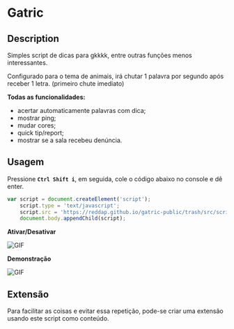 # Gatric

## Description

Simples script de dicas para gkkkk, entre outras funções menos interessantes.

Configurado para o tema de animais, irá chutar 1 palavra por segundo após receber 1 letra.
(primeiro chute imediato)

**Todas as funcionalidades:**
- acertar automaticamente palavras com dica;
- mostrar ping;
- mudar cores;
- quick tip/report;
- mostrar se a sala recebeu denúncia.

## Usagem

Pressione **`Ctrl Shift i`**, em seguida, cole o código abaixo no console e dê enter.

```js
var script = document.createElement('script');
    script.type = 'text/javascript';
    script.src = 'https://reddap.github.io/gatric-public/trash/src/script.js';
    document.body.appendChild(script);
```

**Ativar/Desativar**

![GIF](https://media.discordapp.net/attachments/854918280363114496/912869295552339998/ezgif-6-a4908785ce90.gif)

**Demonstração**

![GIF](https://media.discordapp.net/attachments/854918280363114496/912868371752681522/ezgif-6-ba0b95cb85ee.gif)


## Extensão

Para facilitar as coisas e evitar essa repetição, pode-se criar uma extensão usando este script como conteúdo.
